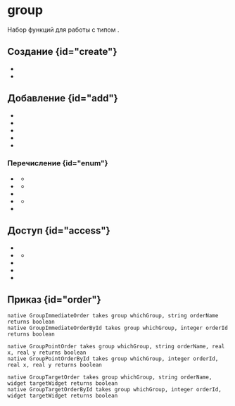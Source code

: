 <show-structure for="chapter,procedure" depth="3"/>

# group

Набор функций для работы с типом [](group.md).

<snippet id="main">

## Создание {id="create"}

- [](CreateGroup.md)
- [](DestroyGroup.md)

## Добавление {id="add"}

- [](GroupAddUnit.md)
- [](GroupRemoveUnit.md)
- [](GroupAddGroupEx.md)
- [](GroupRemoveGroupEx.md)
- [](GroupClear.md)

### Перечисление {id="enum"}

- [](GroupEnumUnitsInRange.md)
    - [](GroupEnumUnitsInRangeCounted.md)
- [](GroupEnumUnitsInRect.md)
    - [](GroupEnumUnitsInRectCounted.md)
- [](GroupEnumUnitsOfPlayer.md)
- [](GroupEnumUnitsOfType.md)
    - [](GroupEnumUnitsOfTypeCounted.md)
- [](GroupEnumUnitsSelected.md)

## Доступ {id="access"}

- [](GroupGetCount.md)
- [](ForGroup.md)
    - [](GetEnumUnit.md)
- [](FirstOfGroup.md)
- [](GroupGetUnitByIndex.md)
- [](GroupContainsUnit.md)

## Приказ {id="order"}

```
native GroupImmediateOrder takes group whichGroup, string orderName returns boolean
native GroupImmediateOrderById takes group whichGroup, integer orderId returns boolean

native GroupPointOrder takes group whichGroup, string orderName, real x, real y returns boolean
native GroupPointOrderById takes group whichGroup, integer orderId, real x, real y returns boolean

native GroupTargetOrder takes group whichGroup, string orderName, widget targetWidget returns boolean
native GroupTargetOrderById takes group whichGroup, integer orderId, widget targetWidget returns boolean
```

</snippet>
